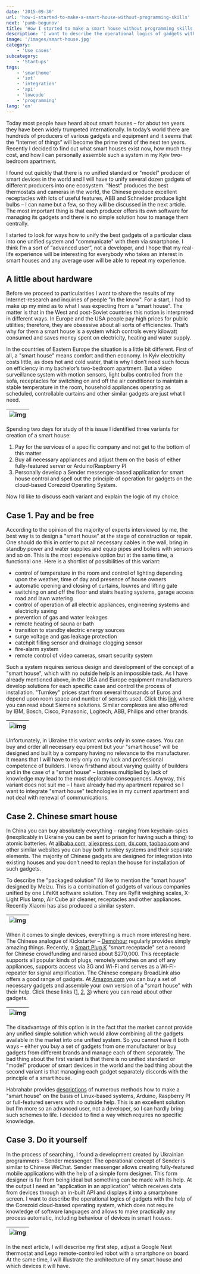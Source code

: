```yaml
---
date: '2015-09-30'
url: 'how-i-started-to-make-a-smart-house-without-programming-skills'
next: 'pumb-begunov'
title: 'How I started to make a smart house without programming skills'
description: 'I want to describe the operational logics of gadgets with the help of the Corezoid cloud-based operating system, which does not require knowledge of software languages and allows to make virtually any process.'
image: '/images/smart-house.jpg'
category:
    - 'Use cases'
subcategory:
	- 'Startups'
tags:
    - 'smarthome'
    - 'iot'
    - 'integration'
    - 'api'
    - 'lowcode'
    - 'programming' 
lang: 'en'
---
```


Today most people have heard about smart houses – for about ten years they have been widely trumpeted internationally. In today’s world there are hundreds of producers of various gadgets and equipment and it seems that the “Internet of things” will become the prime trend of the next ten years. Recently I decided to find out what smart houses exist now, how much they cost, and how I can personally assemble such a system in my Kyiv two-bedroom apartment.

I found out quickly that there is no unified standard or "model" producer of smart devices in the world and I will have to unify several dozen gadgets of different producers into one ecosystem. “Nest” produces the best thermostats and cameras in the world, the Chinese produce excellent receptacles with lots of useful features, ABB and Schneider produce light bulbs – I can name but a few, so they will be discussed in the next article. The most important thing is that each producer offers its own software for managing its gadgets and there is no simple solution how to manage them centrally.

I started to look for ways how to unify the best gadgets of a particular class into one unified system and "communicate" with them via smartphone. I think I’m a sort of “advanced user”, not a developer, and I hope that my real-life experience will be interesting for everybody who takes an interest in smart houses and any average user will be able to repeat my experience.

## A little about hardware
Before we proceed to particularities I want to share the results of my Internet-research and inquiries of people "in the know". For a start, I had to make up my mind as to what I was expecting from a "smart house". The matter is that in the West and post-Soviet countries this notion is interpreted in different ways. In Europe and the USA people pay high prices for public utilities; therefore, they are obsessive about all sorts of efficiencies. That’s why for them a smart house is a system which controls every kilowatt consumed and saves money spent on electricity, heating and water supply.

In the countries of Eastern Europe the situation is a little bit different. First of all, a "smart house" means comfort and then economy. In Kyiv electricity costs little, as does hot and cold water, that is why I don’t need such focus on efficiency in my bachelor’s two-bedroom apartment. But a video surveillance system with motion sensors, light bulbs controlled from the sofa, receptacles for switching on and off the air conditioner to maintain a stable temperature in the room, household appliances operating as scheduled, controllable curtains and other similar gadgets are just what I need.

| ![img](/images/smart-house.jpg) |
| --- |

Spending two days for study of this issue I identified three variants for creation of a smart house:

1. Pay for the services of a specific company and not get to the bottom of this matter
2. Buy all necessary appliances and adjust them on the basis of either fully-featured server or Arduino/Raspberry PI
3. Personally develop a Sender messenger-based application for smart house control and spell out the principle of operation for gadgets on the cloud-based Corezoid Operating System.

Now I’d like to discuss each variant and explain the logic of my choice.

## Case 1. Pay and be free
According to the opinion of the majority of experts interviewed by me, the best way is to design a "smart house" at the stage of construction or repair. One should do this in order to put all necessary cables in the wall, bring in standby power and water supplies and equip pipes and boilers with sensors and so on. This is the most expensive option but at the same time, a functional one. Here is a shortlist of possibilities of this variant:

- control of temperature in the room and control of lighting depending upon the weather, time of day and presence of house owners
- automatic opening and closing of curtains, louvres and lifting gate
- switching on and off the floor and stairs heating systems, garage access road and lawn watering
- control of operation of all electric appliances, engineering systems and electricity saving
- prevention of gas and water leakages
- remote heating of sauna or bath
- transition to standby electric energy sources
- surge voltage and gas leakage protection
- catchpit filling sensor and drainage clogging sensor
- fire-alarm system
- remote control of video cameras, smart security system

Such a system requires serious design and development of the concept of a "smart house", which with no outside help is an impossible task. As I have already mentioned above, in the USA and Europe equipment manufacturers develop solutions for each specific case and control the process of installation. "Turnkey" prices start from several thousands of Euros and depend upon room space and number of sensors used. Click this [link](http://www.buildingtechnologies.siemens.com/bt/global/en/buildingautomation-hvac/hvac-products/home-automation-system-synco-living/about-synco-living/Pages/About-synco-living.aspx) where you can read about Siemens solutions. Similar complexes are also offered by IBM, Bosch, Cisco, Panasonic, Logitech, ABB, Philips and other brands.

| ![img](/images/smart-house-2.jpg) |
| --- |

Unfortunately, in Ukraine this variant works only in some cases. You can buy and order all necessary equipment but your "smart house" will be designed and built by a company having no relevance to the manufacturer. It means that I will have to rely only on my luck and professional competence of builders. I know firsthand about varying quality of builders and in the case of a "smart house" – laziness multiplied by lack of knowledge may lead to the most deplorable consequences. Anyway, this variant does not suit me – I have already had my apartment repaired so I want to integrate "smart house" technologies in my current apartment and not deal with renewal of communications.

## Case 2. Chinese smart house
In China you can buy absolutely everything – ranging from keychain-spies (inexplicably in Ukraine you can be sent to prison for having such a thing) to atomic batteries. At [alibaba.com](https://alibaba.com), [aliexpress.com](https://aliexpress.com), [dx.com](https://dx.com), [taobao.com](https://taobao.com) and other similar websites you can buy both turnkey systems and their separate elements. The majority of Chinese gadgets are designed for integration into existing houses and you don’t need to replan the house for installation of such gadgets.

To describe the "packaged solution" I’d like to mention the "smart house" designed by Meizu. This is a combination of gadgets of various companies unified by one LifeKit software solution. They are RyFit weighing scales, X-Light Plus lamp, Air Cube air cleaner, receptacles and other appliances. Recently Xiaomi has also produced a similar system.

| ![img](/images/iot-smart-devices-home.png) |
| --- |

When it comes to single devices, everything is much more interesting here. The Chinese analogue of Kickstarter – [Demohour](http://www.demohour.com/) regularly provides simply amazing things. Recently, a [Smart Plug K](http://www.amazon.com/Intelligent-Smart-Wireless-Android-Smartphone/dp/B00MWR6ZY4/ref=sr_1_3?ie=UTF8&qid=1411383184&sr=8-3&keywords=Smart+Plug+K) "smart receptacle" set a record for Chinese crowdfunding and raised about $270,000. This receptacle supports all popular kinds of plugs, remotely switches on and off any appliances, supports access via 3G and Wi-Fi and serves as a Wi-Fi-repeater for signal amplification. The Chinese company BroadLink also offers a good range of gadgets. At [Amazon.com](http://www.amazon.com/s/ref=sr_nr_p_89_0?rh=i%3Aaps%2Ck%3ABroadLink%2Cp_89%3ABroadlink&keywords=BroadLink&ie=UTF8&qid=1411302669&rnid=2528832011) you can buy a set of necessary gadgets and assemble your own version of a "smart house" with their help. Click these links ([1](http://www.ferra.ru/ru/digihome/review/SmartHome-Start/#.VpT6-1lOGM9), [2](http://www.pcadvisor.co.uk/how-to/digital-home/how-make-your-home-smart-home-robot-3605663/), [3](http://www.cheatsheet.com/gear-style/5-devices-that-turn-your-house-into-a-smart-home.html/)) where you can read about other gadgets.

| ![img](/images/smart-plug.jpg) |
| --- |

The disadvantage of this option is in the fact that the market cannot provide any unified simple solution which would allow combining all the gadgets available in the market into one unified system. So you cannot have it both ways – either you buy a set of gadgets from one manufacturer or buy gadgets from different brands and manage each of them separately. The bad thing about the first variant is that there is no unified standard or "model" producer of smart devices in the world and the bad thing about the second variant is that managing each gadget separately discords with the principle of a smart house.

Habrahabr provides [descriptions](http://habrahabr.ru/search/?q=%5B%D1%83%D0%BC%D0%BD%D1%8B%D0%B9%20%D0%B4%D0%BE%D0%BC%5D&target_type=posts) of numerous methods how to make a "smart house" on the basis of Linux-based systems, Arduino, Raspberry PI or full-featured servers with no outside help. This is an excellent solution but I’m more so an advanced user, not a developer, so I can hardly bring such schemes to life. I decided to find a way which requires no specific knowledge.

## Case 3. Do it yourself
In the process of searching, I found a development created by Ukrainian programmers – Sender messenger. The operational concept of Sender is similar to Chinese WeChat. Sender messenger allows creating fully-featured mobile applications with the help of a simple form designer. This form designer is far from being ideal but something can be made with its help. At the output I need an "application in an application" which receives data from devices through an in-built API and displays it into a smartphone screen. I want to describe the operational logics of gadgets with the help of the Corezoid cloud-based operating system, which does not require knowledge of software languages and allows to make practically any process automatic, including behaviour of devices in smart houses.

| ![img](/images/sender-admin-interface-form-builder.png) |
| --- |

In the next article, I will describe my first step, adjust a Google Nest thermostat and Lego remote-controlled robot with a smartphone on board. At the same time, I will illustrate the architecture of my smart house and which devices it will have.

